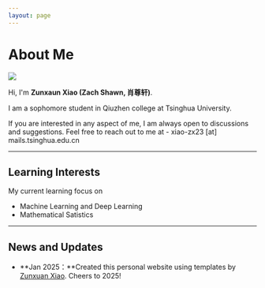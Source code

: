 ```yaml
---
layout: page
---
```


# About Me

<img src="https://xzxmath.github.io/zunxuan.jpg" class="floatpic">

Hi, I'm  **Zunxaun Xiao (Zach Shawn, 肖尊轩)**.<br>

I am a sophomore student in Qiuzhen college at Tsinghua University.

If you are interested in any aspect of me, I am always open to discussions and suggestions. Feel free to reach out to me at - xiao-zx23 [at] mails.tsinghua.edu.cn



---
## Learning Interests

<!-- **<font color="#990000">I am actively seeking a PhD position for 2027 Fall admission. If you have any information, please contact me!</font>** -->
<!-- <br> -->

My current learning focus on 

- Machine Learning and Deep Learning
- Mathematical Satistics



---

## News and Updates

- **Jan 2025：**Created this personal website using templates by [Zunxuan Xiao](https://caihanlin.com/). Cheers to 2025!

